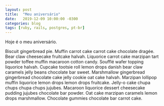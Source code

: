 ```yaml
---
layout: post
title:  "Meu aniversário"
date:   2019-12-09 10:00:00 -0300
categories: blog
tags: [ruby, rails, postgres, pt-br]
---
```


<p>Hoje é o meu aniversário.</p>

<!--break-->

<p>Biscuit gingerbread pie. Muffin carrot cake carrot cake chocolate dragée. Bear claw cheesecake fruitcake halvah. Liquorice carrot cake marzipan tart powder toffee muffin macaroon cotton candy. Soufflé wafer topping liquorice halvah. Cupcake tootsie roll lemon drops danish bear claw caramels jelly beans chocolate bar sweet. Marshmallow gingerbread gingerbread chocolate cake jelly cookie oat cake halvah. Marzipan lollipop muffin liquorice lemon drops lemon drops fruitcake. Jelly-o cake chupa chups chupa chups jujubes. Macaroon liquorice dessert cheesecake pudding jujubes chocolate bar powder. Oat cake marzipan caramels lemon drops marshmallow. Chocolate gummies chocolate bar carrot cake.</p>
